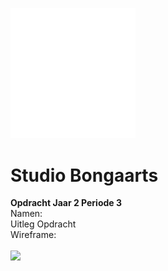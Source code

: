 <img src="studiobongaartslogo.png" width="200"> <!--Logo--> 

# Studio Bongaarts
**Opdracht Jaar 2 Periode 3**<br>
Namen: 
<br>
Uitleg Opdracht
<br>
Wireframe: 
<br><br>
<img src="wireframe.png"> <!--Wireframe-->